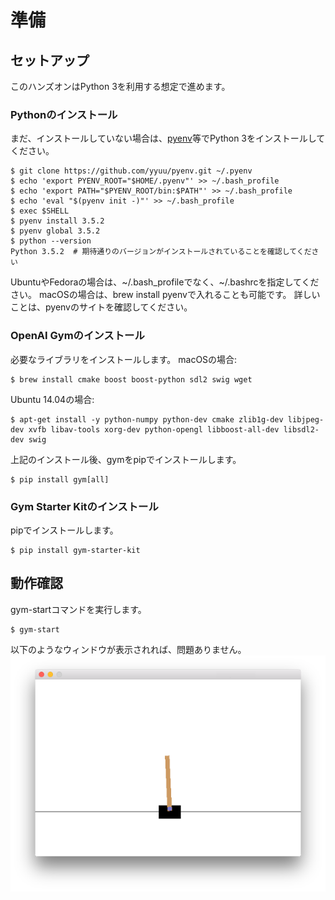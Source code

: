 # 準備

## セットアップ

このハンズオンはPython 3を利用する想定で進めます。

### Pythonのインストール

まだ、インストールしていない場合は、[pyenv](https://github.com/yyuu/pyenv)等でPython 3をインストールしてください。

    $ git clone https://github.com/yyuu/pyenv.git ~/.pyenv
    $ echo 'export PYENV_ROOT="$HOME/.pyenv"' >> ~/.bash_profile
    $ echo 'export PATH="$PYENV_ROOT/bin:$PATH"' >> ~/.bash_profile
    $ echo 'eval "$(pyenv init -)"' >> ~/.bash_profile
    $ exec $SHELL
    $ pyenv install 3.5.2
    $ pyenv global 3.5.2
    $ python --version
    Python 3.5.2  # 期待通りのバージョンがインストールされていることを確認してください

UbuntuやFedoraの場合は、~/.bash\_profileでなく、~/.bashrcを指定してください。
macOSの場合は、brew install pyenvで入れることも可能です。
詳しいことは、pyenvのサイトを確認してください。

### OpenAI Gymのインストール

必要なライブラリをインストールします。
macOSの場合:

    $ brew install cmake boost boost-python sdl2 swig wget

Ubuntu 14.04の場合:

    $ apt-get install -y python-numpy python-dev cmake zlib1g-dev libjpeg-dev xvfb libav-tools xorg-dev python-opengl libboost-all-dev libsdl2-dev swig

上記のインストール後、gymをpipでインストールします。

    $ pip install gym[all]

### Gym Starter Kitのインストール

pipでインストールします。

    $ pip install gym-starter-kit

## 動作確認

gym-startコマンドを実行します。

    $ gym-start

以下のようなウィンドウが表示されれば、問題ありません。
![CartPole](./images/setup_cartpole_1.png)
